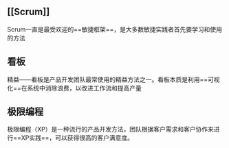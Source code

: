 ## [[Scrum]]
Scrum一直是最受欢迎的==敏捷框架==，是大多数敏捷实践者首先要学习和使用的方法

## 看板
精益——看板是产品开发团队最常使用的精益方法之一。看板本质是利用==可视化==在系统中消除浪费，以改进工作流和提高产量

## 极限编程
极限编程（XP）是一种流行的产品开发方法，团队根据客户需求和客户协作来进行==XP实践==，可以获得很高的客户满意度。